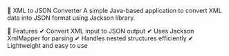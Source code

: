 📜 XML to JSON Converter
A simple Java-based application to convert XML data into JSON format using Jackson library.

🚀 Features
✔ Convert XML input to JSON output
✔ Uses Jackson XmlMapper for parsing
✔ Handles nested structures efficiently
✔ Lightweight and easy to use

